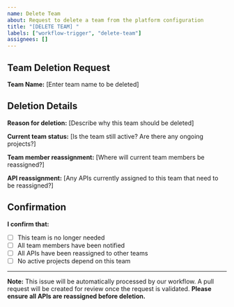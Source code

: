 ```yaml
---
name: Delete Team
about: Request to delete a team from the platform configuration
title: "[DELETE TEAM] "
labels: ["workflow-trigger", "delete-team"]
assignees: []
---
```


## Team Deletion Request

**Team Name:** [Enter team name to be deleted]

## Deletion Details

**Reason for deletion:**
[Describe why this team should be deleted]

**Current team status:**
[Is the team still active? Are there any ongoing projects?]

**Team member reassignment:**
[Where will current team members be reassigned?]

**API reassignment:**
[Any APIs currently assigned to this team that need to be reassigned?]

## Confirmation

**I confirm that:**
- [ ] This team is no longer needed
- [ ] All team members have been notified
- [ ] All APIs have been reassigned to other teams
- [ ] No active projects depend on this team

---

**Note:** This issue will be automatically processed by our workflow. A pull request will be created for review once the request is validated. **Please ensure all APIs are reassigned before deletion.**
